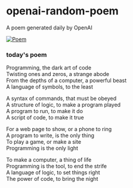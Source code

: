 
# openai-random-poem
 A poem generated daily by OpenAI

[![Poem](https://github.com/fbiego/openai-random-poem/actions/workflows/main.yml/badge.svg)](https://github.com/fbiego/openai-random-poem/actions/workflows/main.yml)

### today's poem  
  
Programming, the dark art of code  
Twisting ones and zeros, a strange abode  
From the depths of a computer, a powerful beast  
A language of symbols, to the least  
  
A syntax of commands, that must be obeyed  
A structure of logic, to make a program played  
A program to run, to make it do  
A script of code, to make it true  
  
For a web page to show, or a phone to ring  
A program to write, is the only thing  
To play a game, or make a site  
Programming is the only light  
  
To make a computer, a thing of life  
Programming is the tool, to end the strife  
A language of logic, to set things right  
The power of code, to bring the night